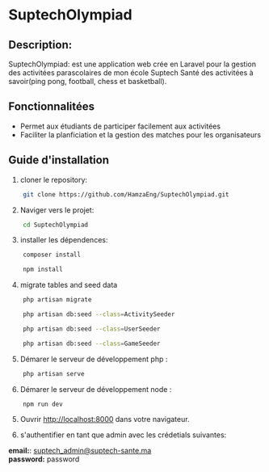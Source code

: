 # SuptechOlympiad

## Description:

<p>SuptechOlympiad: est une application web crée en Laravel pour la gestion des activitées parascolaires de mon école Suptech Santé des activitées à savoir(ping pong, football, chess et basketball).</p>

## Fonctionnalitées

<ul>
    <li>Permet aux étudiants de participer facilement aux activitées </li>
    <li>Faciliter la planficiation et la gestion des matches pour les organisateurs</li>
</ul>

## Guide d'installation

1. cloner le repository:

```bash
    git clone https://github.com/HamzaEng/SuptechOlympiad.git
```

2. Naviger vers le projet:

```bash
    cd SuptechOlympiad
```

3. installer les dépendences:

```bash
    composer install
```

```bash
    npm install
```

4. migrate tables and seed data 

```bash
    php artisan migrate 
```
```bash
    php artisan db:seed --class=ActivitySeeder 
```

```bash
    php artisan db:seed --class=UserSeeder 
```
```bash
    php artisan db:seed --class=GameSeeder 
```
5. Démarer le serveur de développement php :

```bash
    php artisan serve
```

6. Démarer le serveur de développement node :

```bash
    npm run dev
```

5. Ouvrir [http://localhost:8000](http://localhost:8000) dans votre navigateur.

6. s'authentifier en tant que admin avec les crédetials suivantes:

<b>email:</b>: suptech_admin@suptech-sante.ma <br />
<b>password:</b> password
